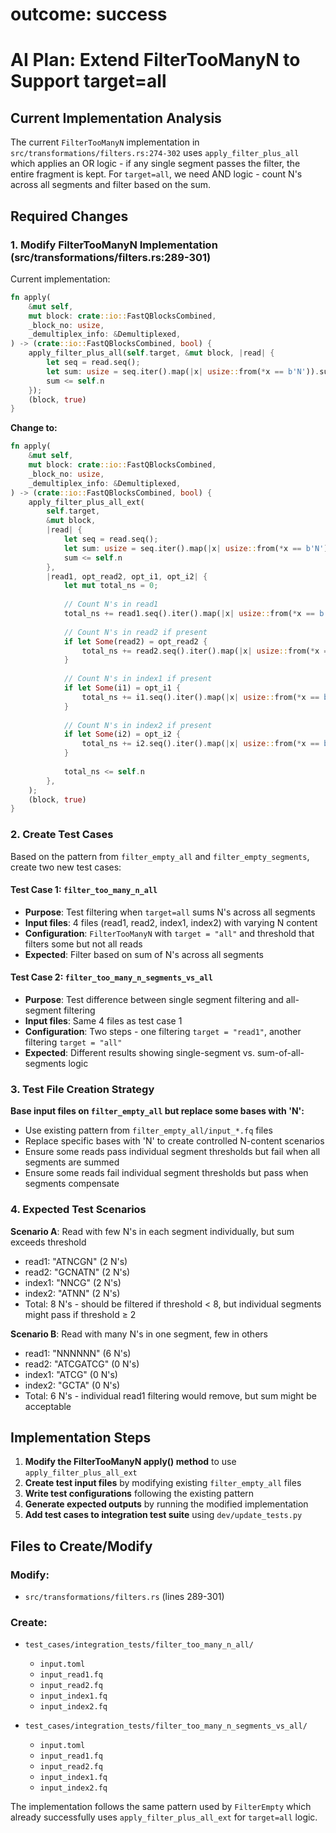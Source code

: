 # outcome: success
# AI Plan: Extend FilterTooManyN to Support target=all

## Current Implementation Analysis

The current `FilterTooManyN` implementation in `src/transformations/filters.rs:274-302` uses `apply_filter_plus_all` which applies an OR logic - if any single segment passes the filter, the entire fragment is kept. For `target=all`, we need AND logic - count N's across all segments and filter based on the sum.

## Required Changes

### 1. Modify FilterTooManyN Implementation (src/transformations/filters.rs:289-301)

Current implementation:
```rust
fn apply(
    &mut self,
    mut block: crate::io::FastQBlocksCombined,
    _block_no: usize,
    _demultiplex_info: &Demultiplexed,
) -> (crate::io::FastQBlocksCombined, bool) {
    apply_filter_plus_all(self.target, &mut block, |read| {
        let seq = read.seq();
        let sum: usize = seq.iter().map(|x| usize::from(*x == b'N')).sum();
        sum <= self.n
    });
    (block, true)
}
```

**Change to:**
```rust
fn apply(
    &mut self,
    mut block: crate::io::FastQBlocksCombined,
    _block_no: usize,
    _demultiplex_info: &Demultiplexed,
) -> (crate::io::FastQBlocksCombined, bool) {
    apply_filter_plus_all_ext(
        self.target,
        &mut block,
        |read| {
            let seq = read.seq();
            let sum: usize = seq.iter().map(|x| usize::from(*x == b'N')).sum();
            sum <= self.n
        },
        |read1, opt_read2, opt_i1, opt_i2| {
            let mut total_ns = 0;
            
            // Count N's in read1
            total_ns += read1.seq().iter().map(|x| usize::from(*x == b'N')).sum::<usize>();
            
            // Count N's in read2 if present
            if let Some(read2) = opt_read2 {
                total_ns += read2.seq().iter().map(|x| usize::from(*x == b'N')).sum::<usize>();
            }
            
            // Count N's in index1 if present
            if let Some(i1) = opt_i1 {
                total_ns += i1.seq().iter().map(|x| usize::from(*x == b'N')).sum::<usize>();
            }
            
            // Count N's in index2 if present
            if let Some(i2) = opt_i2 {
                total_ns += i2.seq().iter().map(|x| usize::from(*x == b'N')).sum::<usize>();
            }
            
            total_ns <= self.n
        },
    );
    (block, true)
}
```

### 2. Create Test Cases

Based on the pattern from `filter_empty_all` and `filter_empty_segments`, create two new test cases:

#### Test Case 1: `filter_too_many_n_all`
- **Purpose**: Test filtering when `target=all` sums N's across all segments
- **Input files**: 4 files (read1, read2, index1, index2) with varying N content
- **Configuration**: `FilterTooManyN` with `target = "all"` and threshold that filters some but not all reads
- **Expected**: Filter based on sum of N's across all segments

#### Test Case 2: `filter_too_many_n_segments_vs_all`  
- **Purpose**: Test difference between single segment filtering and all-segment filtering
- **Input files**: Same 4 files as test case 1
- **Configuration**: Two steps - one filtering `target = "read1"`, another filtering `target = "all"`
- **Expected**: Different results showing single-segment vs. sum-of-all-segments logic

### 3. Test File Creation Strategy

**Base input files on `filter_empty_all` but replace some bases with 'N':**

- Use existing pattern from `filter_empty_all/input_*.fq` files
- Replace specific bases with 'N' to create controlled N-content scenarios
- Ensure some reads pass individual segment thresholds but fail when all segments are summed
- Ensure some reads fail individual segment thresholds but pass when segments compensate

### 4. Expected Test Scenarios

**Scenario A**: Read with few N's in each segment individually, but sum exceeds threshold
- read1: "ATNCGN" (2 N's)
- read2: "GCNATN" (2 N's)  
- index1: "NNCG" (2 N's)
- index2: "ATNN" (2 N's)
- Total: 8 N's - should be filtered if threshold < 8, but individual segments might pass if threshold ≥ 2

**Scenario B**: Read with many N's in one segment, few in others
- read1: "NNNNNN" (6 N's)
- read2: "ATCGATCG" (0 N's)
- index1: "ATCG" (0 N's) 
- index2: "GCTA" (0 N's)
- Total: 6 N's - individual read1 filtering would remove, but sum might be acceptable

## Implementation Steps

1. **Modify the FilterTooManyN apply() method** to use `apply_filter_plus_all_ext`
2. **Create test input files** by modifying existing `filter_empty_all` files
3. **Write test configurations** following the existing pattern
4. **Generate expected outputs** by running the modified implementation
5. **Add test cases to integration test suite** using `dev/update_tests.py`

## Files to Create/Modify

### Modify:
- `src/transformations/filters.rs` (lines 289-301)

### Create:
- `test_cases/integration_tests/filter_too_many_n_all/`
  - `input.toml`
  - `input_read1.fq`
  - `input_read2.fq`
  - `input_index1.fq`
  - `input_index2.fq`

- `test_cases/integration_tests/filter_too_many_n_segments_vs_all/`
  - `input.toml`  
  - `input_read1.fq`
  - `input_read2.fq`
  - `input_index1.fq`
  - `input_index2.fq`

The implementation follows the same pattern used by `FilterEmpty` which already successfully uses `apply_filter_plus_all_ext` for `target=all` logic.

